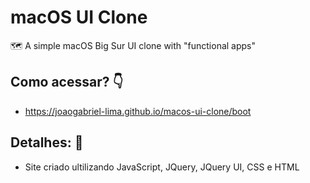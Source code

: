 # macOS UI Clone
🗺️ A simple macOS Big Sur UI clone with "functional apps"

## Como acessar? 👇
- https://joaogabriel-lima.github.io/macos-ui-clone/boot
## Detalhes: 🍿
- Site criado ultilizando JavaScript, JQuery, JQuery UI, CSS e HTML
